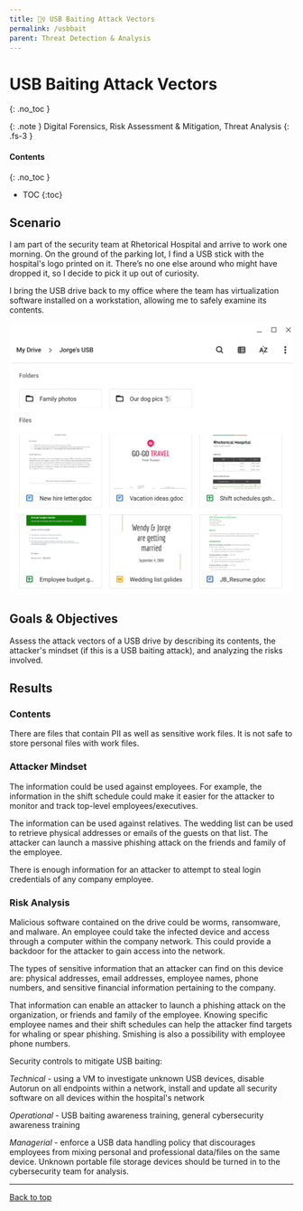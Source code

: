 ```yaml
---
title: 🕵️‍♀️ USB Baiting Attack Vectors
permalink: /usbbait
parent: Threat Detection & Analysis
---
```

# USB Baiting Attack Vectors
{: .no_toc }

{: .note }
Digital Forensics, Risk Assessment & Mitigation, Threat Analysis
{: .fs-3 }

#### Contents
{: .no_toc }
- TOC
{:toc}

## Scenario
I am part of the security team at Rhetorical Hospital and arrive to work one morning. On the ground of the parking lot, I find a USB stick with the hospital's logo printed on it. There’s no one else around who might have dropped it, so I decide to pick it up out of curiosity.

I bring the USB drive back to my office where the team has virtualization software installed on a workstation, allowing me to safely examine its contents.

![](/assets/images/usbcontents_crop.png)

## Goals & Objectives
Assess the attack vectors of a USB drive by describing its contents, the attacker's mindset (if this is a USB baiting attack), and analyzing the risks involved.

## Results

### Contents

There are files that contain PII as well as sensitive work files. It is not safe to store personal files with work files.

### Attacker Mindset

The information could be used against employees. For example, the information in the shift schedule could make it easier for the attacker to monitor and track top-level employees/executives.

The information can be used against relatives. The wedding list can be used to retrieve physical addresses or emails of the guests on that list. The attacker can launch a massive phishing attack on the friends and family of the employee.

There is enough information for an attacker to attempt to steal login credentials of any company employee.

### Risk Analysis

Malicious software contained on the drive could be worms, ransomware, and malware. An employee could take the infected device and access through a computer within the company network. This could provide a backdoor for the attacker to gain access into the network.

The types of sensitive information that an attacker can find on this device are: physical addresses, email addresses, employee names, phone numbers, and sensitive financial information pertaining to the company.

That information can enable an attacker to launch a phishing attack on the organization, or friends and family of the employee. Knowing specific employee names and their shift schedules can help the attacker find targets for whaling or spear phishing. Smishing is also a possibility with employee phone numbers.

Security controls to mitigate USB baiting:

*Technical* - using a VM to investigate unknown USB devices, disable Autorun on all endpoints within a network, install and update all security software on all devices within the hospital's network

*Operational* - USB baiting awareness training, general cybersecurity awareness training

*Managerial* - enforce a USB data handling policy that discourages employees from mixing personal and  professional data/files on the same device. Unknown portable file storage devices should be turned in to the cybersecurity team for analysis.

---

<a href="#top" id="back-to-top">Back to top</a>

